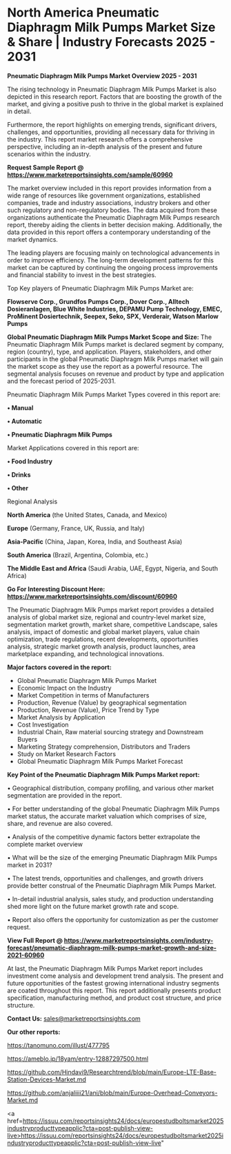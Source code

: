 # North America Pneumatic Diaphragm Milk Pumps Market Size & Share | Industry Forecasts 2025 - 2031

<Strong> Pneumatic Diaphragm Milk Pumps Market Overview 2025 - 2031</strong>

The rising technology in Pneumatic Diaphragm Milk Pumps Market is also depicted in this research report. Factors that are boosting the growth of the market, and giving a positive push to thrive in the global market is explained in detail.

Furthermore, the report highlights on emerging trends, significant drivers, challenges, and opportunities, providing all necessary data for thriving in the industry. This report market research offers a comprehensive perspective, including an in-depth analysis of the present and future scenarios within the industry.

<strong>Request Sample Report @ <a href=https://www.marketreportsinsights.com/sample/60960>https://www.marketreportsinsights.com/sample/60960</a></strong>

The market overview included in this report provides information from a wide range of resources like government organizations, established companies, trade and industry associations, industry brokers and other such regulatory and non-regulatory bodies. The data acquired from these organizations authenticate the Pneumatic Diaphragm Milk Pumps research report, thereby aiding the clients in better decision making. Additionally, the data provided in this report offers a contemporary understanding of the market dynamics.

The leading players are focusing mainly on technological advancements in order to improve efficiency. The long-term development patterns for this market can be captured by continuing the ongoing process improvements and financial stability to invest in the best strategies.

Top Key players of Pneumatic Diaphragm Milk Pumps Market are:

<strong>Flowserve Corp., Grundfos Pumps Corp., Dover Corp., Alltech Dosieranlagen, Blue White Industries, DEPAMU Pump Technology, EMEC, ProMinent Dosiertechnik, Seepex, Seko, SPX, Verderair, Watson Marlow Pumps</strong>

<strong><b>Global Pneumatic Diaphragm Milk Pumps Market Scope and Size:</b></strong>
The Pneumatic Diaphragm Milk Pumps market is declared segment by company, region (country), type, and application. Players, stakeholders, and other participants in the global Pneumatic Diaphragm Milk Pumps market will gain the market scope as they use the report as a powerful resource. The segmental analysis focuses on revenue and product by type and application and the forecast period of 2025-2031.

Pneumatic Diaphragm Milk Pumps Market Types covered in this report are:

<strong>• Manual

• Automatic

• Pneumatic Diaphragm Milk Pumps</strong>

Market Applications covered in this report are:

<strong>• Food Industry

• Drinks

• Other</strong> 

Regional Analysis

<strong>North America</strong> (the United States, Canada, and Mexico)

<strong>Europe</strong> (Germany, France, UK, Russia, and Italy)

<strong>Asia-Pacific</strong> (China, Japan, Korea, India, and Southeast Asia)

<strong>South America</strong> (Brazil, Argentina, Colombia, etc.)

<strong>The Middle East and Africa</strong> (Saudi Arabia, UAE, Egypt, Nigeria, and South Africa)

<strong>Go For Interesting Discount Here: <a href=https://www.marketreportsinsights.com/discount/60960>https://www.marketreportsinsights.com/discount/60960</a></strong>

The Pneumatic Diaphragm Milk Pumps market report provides a detailed analysis of global market size, regional and country-level market size, segmentation market growth, market share, competitive Landscape, sales analysis, impact of domestic and global market players, value chain optimization, trade regulations, recent developments, opportunities analysis, strategic market growth analysis, product launches, area marketplace expanding, and technological innovations.

<strong><b>Major factors covered in the report:</b></strong>
<ul>
  <li>Global Pneumatic Diaphragm Milk Pumps Market </li>
  <li>Economic Impact on the Industry</li>
  <li>Market Competition in terms of Manufacturers</li>
  <li>Production, Revenue (Value) by geographical segmentation</li>
  <li>Production, Revenue (Value), Price Trend by Type</li>
  <li>Market Analysis by Application</li>
  <li>Cost Investigation</li>
  <li>Industrial Chain, Raw material sourcing strategy and Downstream Buyers</li>
  <li>Marketing Strategy comprehension, Distributors and Traders</li>
  <li>Study on Market Research Factors</li>
  <li>Global Pneumatic Diaphragm Milk Pumps Market Forecast</li>
</ul>

<strong><b>Key Point of the Pneumatic Diaphragm Milk Pumps Market report:</b></strong>

• Geographical distribution, company profiling, and various other market segmentation are provided in the report.

• For better understanding of the global Pneumatic Diaphragm Milk Pumps market status, the accurate market valuation which comprises of size, share, and revenue are also covered.

• Analysis of the competitive dynamic factors better extrapolate the complete market overview

• What will be the size of the emerging Pneumatic Diaphragm Milk Pumps market in 2031?

• The latest trends, opportunities and challenges, and growth drivers provide better construal of the Pneumatic Diaphragm Milk Pumps Market.

• In-detail industrial analysis, sales study, and production understanding shed more light on the future market growth rate and scope.

• Report also offers the opportunity for customization as per the customer request.

<strong><b>View Full Report @ <a href=https://www.marketreportsinsights.com/industry-forecast/pneumatic-diaphragm-milk-pumps-market-growth-and-size-2021-60960>https://www.marketreportsinsights.com/industry-forecast/pneumatic-diaphragm-milk-pumps-market-growth-and-size-2021-60960</a></b></strong>


At last, the Pneumatic Diaphragm Milk Pumps Market report includes investment come analysis and development trend analysis. The present and future opportunities of the fastest growing international industry segments are coated throughout this report. This report additionally presents product specification, manufacturing method, and product cost structure, and price structure.

<strong>Contact Us:</strong>
sales@marketreportsinsights.com

<strong>Our other reports:</strong>

<a href=https://tanomuno.com/illust/477795>https://tanomuno.com/illust/477795</a>

<a href=https://ameblo.jp/18yam/entry-12887297500.html>https://ameblo.jp/18yam/entry-12887297500.html</a>

<a href=https://github.com/Hindavi9/Researchtrend/blob/main/Europe-LTE-Base-Station-Devices-Market.md>https://github.com/Hindavi9/Researchtrend/blob/main/Europe-LTE-Base-Station-Devices-Market.md</a>

<a href=https://github.com/anjaliiii21/ani/blob/main/Europe-Overhead-Conveyors-Market.md>https://github.com/anjaliiii21/ani/blob/main/Europe-Overhead-Conveyors-Market.md</a>

<a href=https://issuu.com/reportsinsights24/docs/europestudboltsmarket2025industryproducttypeapplic?cta=post-publish-view-live>https://issuu.com/reportsinsights24/docs/europestudboltsmarket2025industryproducttypeapplic?cta=post-publish-view-live</a>"
